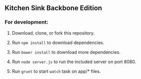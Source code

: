 ## Kitchen Sink Backbone Edition

### For development:

1. Download, clone, or fork this repository. 

2. Run `npm install` to download dependencies.

3. Run `bower install` to download more dependencies.

4. Run `node server.js` to run the included server on port 8080.

4. Run `grunt` to start `watch` task on app/* files.
